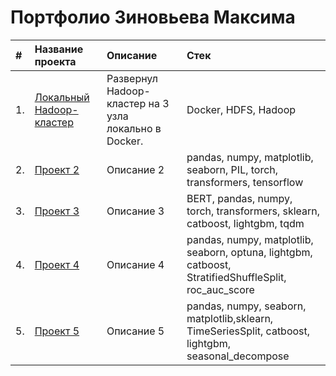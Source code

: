 # Портфолио Зиновьева Максима

|**#** |**Название проекта** |**Описание** |**Стек**|
| :--- | :---                | :---        | :---   |
| 1.   | [Локальный Hadoop-кластер](https://github.com/zinoviev-tech/HDFS-Cluster) | Развернул Hadoop-кластер на 3 узла локально в Docker. | Docker, HDFS, Hadoop |
| 2.   | [Проект 2]() | Описание 2| pandas, numpy, matplotlib, seaborn, PIL, torch, transformers, tensorflow |
| 3.   | [Проект 3]() | Описание 3 | BERT, pandas, numpy, torch, transformers, sklearn, catboost, lightgbm, tqdm |
| 4.   | [Проект 4]() | Описание 4 | pandas, numpy, matplotlib, seaborn, optuna, lightgbm, catboost, StratifiedShuffleSplit, roc_auc_score |
| 5.   | [Проект 5]() | Описание 5 | pandas, numpy, seaborn, matplotlib,sklearn, TimeSeriesSplit, catboost, lightgbm, seasonal_decompose |
